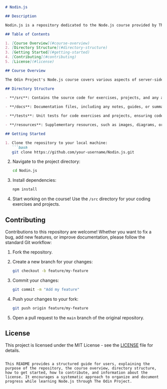 ```markdown
# Nodin.js

## Description

Nodin.js is a repository dedicated to the Node.js course provided by The Odin Project. This repository serves as a comprehensive resource for managing and tracking progress throughout the course. Whether you are a beginner learning Node.js or an experienced developer seeking to enhance your skills, this repository is designed to facilitate a smooth learning experience.

## Table of Contents

1. [Course Overview](#course-overview)
2. [Directory Structure](#directory-structure)
3. [Getting Started](#getting-started)
4. [Contributing](#contributing)
5. [License](#license)

## Course Overview

The Odin Project's Node.js course covers various aspects of server-side JavaScript development using Node.js. Topics include asynchronous programming, handling HTTP requests, working with databases, and building web servers. The purpose of this repository is to organize and document your progress as you work through the course.

## Directory Structure

- **/src**: Contains the source code for exercises, projects, and any additional practice modules.
  
- **/docs**: Documentation files, including any notes, guides, or summaries you create while progressing through the course.

- **/tests**: Unit tests for code exercises and projects, ensuring code correctness.

- **/resources**: Supplementary resources, such as images, diagrams, or reference materials.

## Getting Started

1. Clone the repository to your local machine:
   ```bash
   git clone https://github.com/your-username/Nodin.js.git
   ```

2. Navigate to the project directory:
   ```bash
   cd Nodin.js
   ```

3. Install dependencies:
   ```bash
   npm install
   ```

4. Start working on the course! Use the `/src` directory for your coding exercises and projects.

## Contributing

Contributions to this repository are welcome! Whether you want to fix a bug, add new features, or improve documentation, please follow the standard Git workflow:

1. Fork the repository.
2. Create a new branch for your changes:
   ```bash
   git checkout -b feature/my-feature
   ```

3. Commit your changes:
   ```bash
   git commit -m "Add my feature"
   ```

4. Push your changes to your fork:
   ```bash
   git push origin feature/my-feature
   ```

5. Open a pull request to the `main` branch of the original repository.

## License

This project is licensed under the MIT License - see the [LICENSE](LICENSE) file for details.
```

This README provides a structured guide for users, explaining the purpose of the repository, the course overview, directory structure, how to get started, how to contribute, and information about the license. It encourages a systematic approach to organize and document progress while learning Node.js through The Odin Project.

